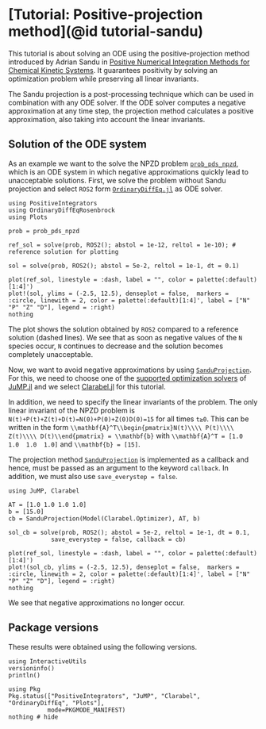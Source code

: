 # [Tutorial: Positive-projection method](@id tutorial-sandu)

This tutorial is about solving an ODE using the positive-projection method introduced by Adrian Sandu in [Positive Numerical Integration Methods for Chemical Kinetic Systems](https://doi.org/10.1006%2Fjcph.2001.6750). It guarantees positivity by solving an optimization problem while preserving all linear invariants.

The Sandu projection is a post-processing technique which can be used in combination with any ODE solver.
If the ODE solver computes a negative approximation at any time step, the projection method calculates a positive approximation, also taking into account the linear invariants.

## Solution of the ODE system

As an example we want to the solve the NPZD problem [`prob_pds_npzd`](@ref), which is an ODE system in which negative approximations quickly lead to unacceptable solutions. First, we solve the problem without Sandu projection and select `ROS2` form [`OrdinaryDiffEq.jl`](https://docs.sciml.ai/OrdinaryDiffEq/stable/) as ODE solver.

```@example Sandu_NPZD
using PositiveIntegrators
using OrdinaryDiffEqRosenbrock
using Plots

prob = prob_pds_npzd

ref_sol = solve(prob, ROS2(); abstol = 1e-12, reltol = 1e-10); # reference solution for plotting

sol = solve(prob, ROS2(); abstol = 5e-2, reltol = 1e-1, dt = 0.1) 

plot(ref_sol, linestyle = :dash, label = "", color = palette(:default)[1:4]')
plot!(sol, ylims = (-2.5, 12.5), denseplot = false,  markers = :circle, linewith = 2, color = palette(:default)[1:4]', label = ["N" "P" "Z" "D"], legend = :right)
nothing
```

The plot shows the solution obtained by `ROS2` compared to a reference solution (dashed lines).
We see that as soon as negative values of the ``N`` species occur, ``N`` continues to decrease and the solution becomes completely unacceptable.

Now, we want to avoid negative approximations by using [`SanduProjection`](@ref). For this, we need to choose one of the [supported optimization solvers](https://jump.dev/JuMP.jl/stable/installation/#Supported-solvers) of [JuMP.jl](https://jump.dev/JuMP.jl/stable/) and we select [Clarabel.jl](https://clarabel.org/stable/) for this tutorial.

In addition, we need to specify the linear invariants of the problem. 
The only linear invariant of the NPZD problem is ``N(t)+P(t)+Z(t)+D(t)=N(0)+P(0)+Z(0)D(0)=15`` for all times ``t≥0``.
This can be written in the form ``\\mathbf{A}^T\\begin{pmatrix}N(t)\\\\ P(t)\\\\ Z(t)\\\\ D(t)\\end{pmatrix} = \\mathbf{b}`` with ``\\mathbf{A}^T = [1.0  1.0  1.0  1.0]`` and ``\\mathbf{b} = [15]``.

The projection method [`SanduProjection`](@ref) is implemented as a callback and hence, must be passed as an argument to the keyword `callback`. In addition, we must also use `save_everystep = false`.

```@example Sandu_NPZD
using JuMP, Clarabel

AT = [1.0 1.0 1.0 1.0]
b = [15.0]
cb = SanduProjection(Model(Clarabel.Optimizer), AT, b)

sol_cb = solve(prob, ROS2(); abstol = 5e-2, reltol = 1e-1, dt = 0.1,
            save_everystep = false, callback = cb)

plot(ref_sol, linestyle = :dash, label = "", color = palette(:default)[1:4]')
plot!(sol_cb, ylims = (-2.5, 12.5), denseplot = false,  markers = :circle, linewith = 2, color = palette(:default)[1:4]', label = ["N" "P" "Z" "D"], legend = :right)            
nothing
```

We see that negative approximations no longer occur.

## Package versions

These results were obtained using the following versions.
```@example NPZD
using InteractiveUtils
versioninfo()
println()

using Pkg
Pkg.status(["PositiveIntegrators", "JuMP", "Clarabel", "OrdinaryDiffEq", "Plots"],
           mode=PKGMODE_MANIFEST)
nothing # hide
```
